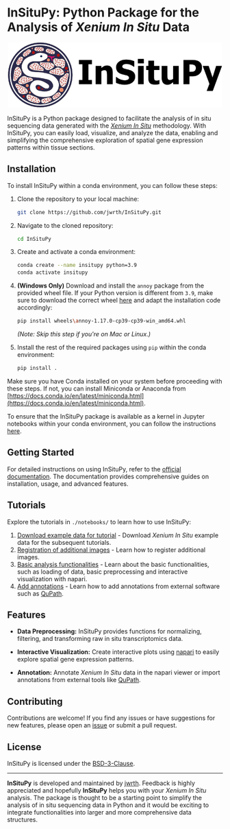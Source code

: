 # InSituPy: Python Package for the Analysis of _Xenium In Situ_ Data

<p align="center">
   <img src="logo/insitupy_logo.png" width="500">
</p>

InSituPy is a Python package designed to facilitate the analysis of in situ sequencing data generated with the [_Xenium In Situ_](https://www.10xgenomics.com/platforms/xenium) methodology. With InSituPy, you can easily load, visualize, and analyze the data, enabling and simplifying the comprehensive exploration of spatial gene expression patterns within tissue sections.

## Installation

To install InSituPy within a conda environment, you can follow these steps:

1. Clone the repository to your local machine:

   ```bash
   git clone https://github.com/jwrth/InSituPy.git
   ```

2. Navigate to the cloned repository:

   ```bash
   cd InSituPy
   ```

3. Create and activate a conda environment:

   ```bash
   conda create --name insitupy python=3.9
   conda activate insitupy
   ```

4. **(Windows Only)** Download and install the `annoy` package from the provided wheel file. If your Python version is different from `3.9`, make sure to download the correct wheel [here](https://www.lfd.uci.edu/~gohlke/pythonlibs/#annoy) and adapt the installation code accordingly:
   
   ```bash
   pip install wheels\annoy-1.17.0-cp39-cp39-win_amd64.whl
   ```

   *(Note: Skip this step if you're on Mac or Linux.)*

5. Install the rest of the required packages using `pip` within the conda environment:

   ```bash
   pip install .
   ```

Make sure you have Conda installed on your system before proceeding with these steps. If not, you can install Miniconda or Anaconda from [https://docs.conda.io/en/latest/miniconda.html](https://docs.conda.io/en/latest/miniconda.html).

To ensure that the InSituPy package is available as a kernel in Jupyter notebooks within your conda environment, you can follow the instructions [here](https://ipython.readthedocs.io/en/stable/install/kernel_install.html).

## Getting Started

For detailed instructions on using InSituPy, refer to the [official documentation](https://InSituPy.readthedocs.io). The documentation provides comprehensive guides on installation, usage, and advanced features.

## Tutorials

Explore the tutorials in `./notebooks/` to learn how to use InSituPy:

1. [Download example data for tutorial](notebooks/01_InSituPy_demo_download_data.ipynb) - Download _Xenium In Situ_ example data for the subsequent tutorials.
2. [Registration of additional images](notebooks/02_InSituPy_demo_register_images.ipynb) - Learn how to register additional images.
3. [Basic analysis functionalities](notebooks/03_InSituPy_demo_analyze.ipynb) - Learn about the basic functionalities, such as loading of data, basic preprocessing and interactive visualization with napari.
4. [Add annotations](notebooks/04_InSituPy_demo_annotations.ipynb) - Learn how to add annotations from external software such as [QuPath](https://qupath.github.io/).

## Features

- **Data Preprocessing:** InSituPy provides functions for normalizing, filtering, and transforming raw in situ transcriptomics data.

- **Interactive Visualization:** Create interactive plots using [napari](https://napari.org/stable/#) to easily explore spatial gene expression patterns.

- **Annotation:** Annotate _Xenium In Situ_ data in the napari viewer or import annotations from external tools like [QuPath](https://qupath.github.io/).

## Contributing

Contributions are welcome! If you find any issues or have suggestions for new features, please open an [issue](https://github.com/jwrth/InSituPy/issues) or submit a pull request.

## License

InSituPy is licensed under the [BSD-3-Clause](LICENSE).

---

**InSituPy** is developed and maintained by [jwrth](https://github.com/jwrth). Feedback is highly appreciated and hopefully **InSituPy** helps you with your _Xenium In Situ_ analysis. The package is thought to be a starting point to simplify the analysis of in situ sequencing data in Python and it would be exciting to integrate functionalities into larger and more comprehensive data structures.
